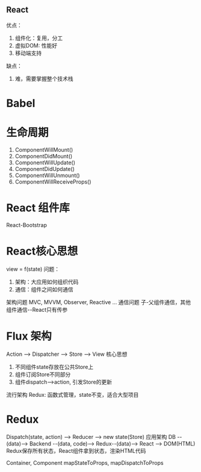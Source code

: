 ## React
优点：
1. 组件化：复用，分工
2. 虚拟DOM: 性能好
3. 移动端支持

缺点：
1. 难，需要掌握整个技术栈

# Babel

# 生命周期
1. ComponentWillMount()
2. ComponentDidMount()
3. ComponentWillUpdate()
4. ComponentDidUpdate()
5. ComponentWillUnmount()
6. ComponentWillReceiveProps()

# React 组件库
React-Bootstrap

# React核心思想
view = f(state)
问题：
1. 架构：大应用如何组织代码
2. 通信：组件之间如何通信

架构问题
    MVC, MVVM, Observer, Reactive ...
通信问题
    子-父组件通信，其他组件通信--React只有传参

# Flux 架构
Action --> Dispatcher --> Store --> View
核心思想
1. 不同组件state存放在公共Store上
2. 组件订阅Store不同部分
3. 组件dispatch-->action, 引发Store的更新

流行架构
Redux: 函数式管理，state不变，适合大型项目

# Redux
Dispatch(state, action) --> Reducer --> new state(Store)
应用架构
DB --(data)--> Backend --(data, code)--> Redux--(data)--> React --> DOM(HTML)
Redux保存所有状态，React组件拿到状态，渲染HTML代码

Container, Component
mapStateToProps, mapDispatchToProps
